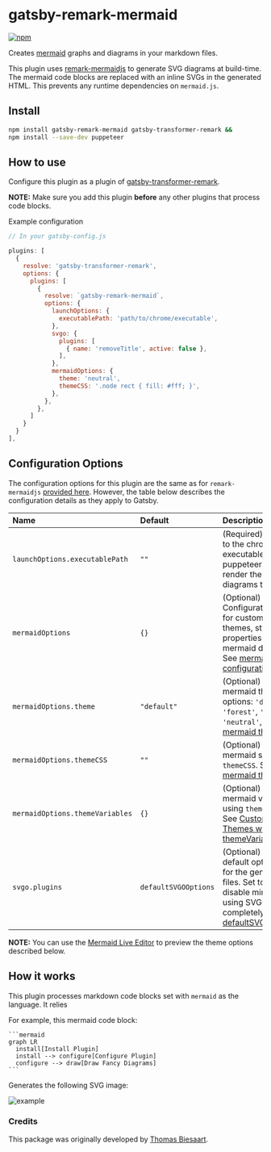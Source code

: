 # gatsby-remark-mermaid
[![npm](https://img.shields.io/npm/v/gatsby-remark-mermaid.svg?style=flat-square)](https://www.npmjs.com/package/gatsby-remark-mermaid)

Creates [mermaid](https://mermaidjs.github.io/) graphs and diagrams in your markdown files.

This plugin uses [remark-mermaidjs](https://github.com/remcohaszing/remark-mermaidjs) to generate SVG diagrams at build-time. The mermaid code blocks are replaced with an inline SVGs in the generated HTML. This prevents any runtime
dependencies on `mermaid.js`.

## Install

```bash
npm install gatsby-remark-mermaid gatsby-transformer-remark &&
npm install --save-dev puppeteer
```

## How to use

Configure this plugin as a plugin of [gatsby-transformer-remark](https://www.gatsbyjs.com/plugins/gatsby-transformer-remark/). 

**NOTE:** Make sure you add this plugin **before** any other plugins that process code blocks.

Example configuration

```js
// In your gatsby-config.js

plugins: [
  {
    resolve: 'gatsby-transformer-remark',
    options: {
      plugins: [
        {
          resolve: `gatsby-remark-mermaid`,
          options: {
            launchOptions: {
              executablePath: 'path/to/chrome/executable',
            },
            svgo: {
              plugins: [
                { name: 'removeTitle', active: false },
              ],
            },
            mermaidOptions: {
              theme: 'neutral',
              themeCSS: '.node rect { fill: #fff; }',
            },
          },
        },
      ]
    }
  }
],
```

## Configuration Options

The configuration options for this plugin are the same as for `remark-mermaidjs` [provided here](https://github.com/remcohaszing/remark-mermaidjs#options). 
However, the table below describes the configuration details as they apply to Gatsby.

| Name                            | Default              | Description                                                                                                                                                                                                                                                               |
| :------------------------------ | :------------------- | :------------------------------------------------------------------------------------------------------------------------------------------------------------------------------------------------------------------------------------------------------------------------ |
| `launchOptions.executablePath`  | `""`                 | (Required) String path to the chrome executable that puppeteer uses to render the mermaid diagrams to SVGs.                                                                                                                                                               |
| `mermaidOptions`                | `{}`                 | (Optional) Configuration object for customizing themes, styles, and properties of all mermaid diagrams. See [mermaidAPI configuration options](https://mermaid-js.github.io/mermaid/#/Setup).                                                                             |
| `mermaidOptions.theme`          | `"default"`          | (Optional) Name of mermaid theme. Valid options: `'default'`, `'forest'`, `'dark'`, `'neutral'`, `'null'`. See [mermaid themes](https://mermaid-js.github.io/mermaid/#/Setup?id=theme).                                                                                   |
| `mermaidOptions.themeCSS`       | `""`                 | (Optional) Override mermaid styles using `themeCSS`. See [mermaid themes](https://mermaid-js.github.io/mermaid/#/Setup?id=theme).                                                                                                                                         |
| `mermaidOptions.themeVariables` | `{}`                 | (Optional) Override mermaid variables using `themeVariables`. See [Customizing Themes with themeVariables](https://mermaid-js.github.io/mermaid/#/./theming?id=customizing-themes-with-themevariablesSpecifies).)                                                         |
| `svgo.plugins`                  | `defaultSVGOOptions` | (Optional) Override default optimizations for the generated SVG files. Set to `null` to disable minifying using SVGO completely. See [defaultSVGOOptions](https://github.com/remcohaszing/remark-mermaidjs/blob/529e44babf07b593489efbe7c238a39089066faa/index.ts#L18)).) |

**NOTE:** You can use the [Mermaid Live Editor](https://mermaidjs.github.io/mermaid-live-editor) to preview the theme options described below.

## How it works

This plugin processes markdown code blocks set with `mermaid` as the language. It relies 

For example, this mermaid code block:

    ```mermaid
    graph LR
      install[Install Plugin]
      install --> configure[Configure Plugin]
      configure --> draw[Draw Fancy Diagrams]
    ```

Generates the following SVG image:

![example](https://github.com/remcohaszing/gatsby-remark-mermaid/raw/master/example_graph.png)

### Credits

This package was originally developed by [Thomas Biesaart](https://github.com/ChappIO).

